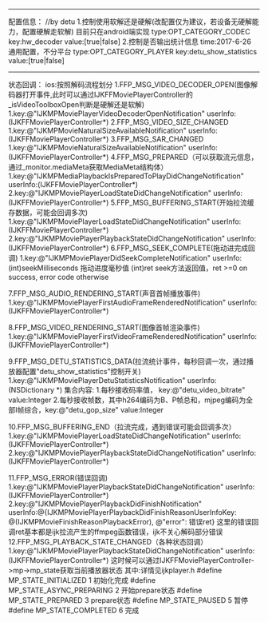 -----------------------------------------------------------------------------------
配置信息：
//by detu
1.控制使用软解还是硬解(改配置仅为建议，若设备无硬解能力，配置硬解走软解)
目前只在android端实现
type:OPT_CATEGORY_CODEC key:hw_decoder value:[true|false]
2.控制是否输出统计信息 time:2017-6-26
通用配置，不分平台
type:OPT_CATEGORY_PLAYER key:detu_show_statistics value:[true|false]


-----------------------------------------------------------------------------------
状态回调：
ios:按照解码流程划分
1.FFP_MSG_VIDEO_DECODER_OPEN(图像解码器打开事件,此时可以通过IJKFFMoviePlayerController的_isVideoToolboxOpen判断是硬解还是软解)
    1.key:@"IJKMPMoviePlayerVideoDecoderOpenNotification" userInfo:(IJKFFMoviePlayerController*)
2.FFP_MSG_VIDEO_SIZE_CHANGED
	1.key:@"IJKMPMovieNaturalSizeAvailableNotification" userInfo:(IJKFFMoviePlayerController*)
3.FFP_MSG_SAR_CHANGED
    1.key:@"IJKMPMovieNaturalSizeAvailableNotification" userInfo:(IJKFFMoviePlayerController*)
4.FFP_MSG_PREPARED（可以获取流元信息，通过_monitor.mediaMeta获取MediaMeta结构体）
    1.key:@"IJKMPMediaPlaybackIsPreparedToPlayDidChangeNotification" userInfo:(IJKFFMoviePlayerController*)
    2.key:@"IJKMPMoviePlayerLoadStateDidChangeNotification" userInfo:(IJKFFMoviePlayerController*)
5.FFP_MSG_BUFFERING_START(开始拉流缓存数据，可能会回调多次)
    1.key:@"IJKMPMoviePlayerLoadStateDidChangeNotification" userInfo:(IJKFFMoviePlayerController*)
    2.key:@"IJKMPMoviePlayerPlaybackStateDidChangeNotification" userInfo:(IJKFFMoviePlayerController*)
6.FFP_MSG_SEEK_COMPLETE(拖动进完成回调)
    1.key:@"IJKMPMoviePlayerDidSeekCompleteNotification" 
      userInfo:
          (int)seekMilliseconds 拖动进度毫秒值
          (int)ret              seek方法返回值，ret >=0 on success, error code otherwise

7.FFP_MSG_AUDIO_RENDERING_START(声音首帧播放事件)
    1.key:@"IJKMPMoviePlayerFirstAudioFrameRenderedNotification" userInfo:(IJKFFMoviePlayerController*)

8.FFP_MSG_VIDEO_RENDERING_START(图像首帧渲染事件)
	1.key:@"IJKMPMoviePlayerFirstVideoFrameRenderedNotification" userInfo:(IJKFFMoviePlayerController*)

9.FFP_MSG_DETU_STATISTICS_DATA(拉流统计事件，每秒回调一次，通过播放器配置"detu_show_statistics"控制开关)
    1.key:@"IJKMPMoviePlayerDetuStatisticsNotification" 
      userInfo:(NSDictionary *)
         集合内容:
         1.每秒接收码率值， key:@"detu_video_bitrate" value:Integer
         2.每秒接收帧数，其中h264编码为B、P帧总和，mjpeg编码为全部I帧综合，key:@"detu_gop_size" value:Integer

10.FFP_MSG_BUFFERING_END（拉流完成，遇到错误可能会回调多次）
    1.key:@"IJKMPMoviePlayerLoadStateDidChangeNotification" userInfo:(IJKFFMoviePlayerController*)
    2.key:@"IJKMPMoviePlayerPlaybackStateDidChangeNotification" userInfo:(IJKFFMoviePlayerController*)

11.FFP_MSG_ERROR(错误回调)
    1.key:@"IJKMPMoviePlayerPlaybackStateDidChangeNotification" userInfo:(IJKFFMoviePlayerController*)
    2.key:@"IJKMPMoviePlayerPlaybackDidFinishNotification"
      userInfo:@{IJKMPMoviePlayerPlaybackDidFinishReasonUserInfoKey: @(IJKMPMovieFinishReasonPlaybackError), @"error": 错误ret}
      这里的错误回调ret基本都是ijk拉流产生的ffmpeg函数错误，ijk不关心解码部分错误
12.FFP_MSG_PLAYBACK_STATE_CHANGED（各种状态回调）
    1.key:@"IJKMPMoviePlayerPlaybackStateDidChangeNotification" userInfo:(IJKFFMoviePlayerController*)
       这时候可以通过IJKFFMoviePlayerController->mp->mp_state获取当前播放器状态
       其中:详情见ijkplayer.h
           #define MP_STATE_INITIALIZED      1       初始化完成
           #define MP_STATE_ASYNC_PREPARING  2       开始prepare状态
           #define MP_STATE_PREPARED         3       prepare状态
           #define MP_STATE_PAUSED           5       暂停
           #define MP_STATE_COMPLETED        6       完成



